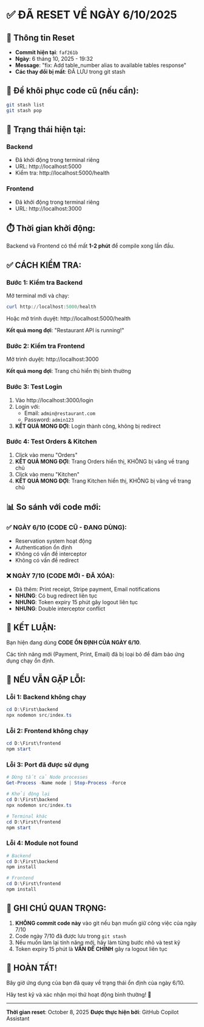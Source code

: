 # ✅ ĐÃ RESET VỀ NGÀY 6/10/2025

## 📅 Thông tin Reset

- **Commit hiện tại**: `faf261b` 
- **Ngày**: 6 tháng 10, 2025 - 19:32
- **Message**: "fix: Add table_number alias to available tables response"
- **Các thay đổi bị mất**: ĐÃ LƯU trong git stash

## 🔄 Để khôi phục code cũ (nếu cần):

```bash
git stash list
git stash pop
```

## 🚀 Trạng thái hiện tại:

### Backend
- Đã khởi động trong terminal riêng
- URL: http://localhost:5000
- Kiểm tra: http://localhost:5000/health

### Frontend  
- Đã khởi động trong terminal riêng
- URL: http://localhost:3000

## ⏱️ Thời gian khởi động:

Backend và Frontend có thể mất **1-2 phút** để compile xong lần đầu.

## ✅ CÁCH KIỂM TRA:

### Bước 1: Kiểm tra Backend
Mở terminal mới và chạy:
```powershell
curl http://localhost:5000/health
```

Hoặc mở trình duyệt: http://localhost:5000/health

**Kết quả mong đợi**: "Restaurant API is running!"

### Bước 2: Kiểm tra Frontend
Mở trình duyệt: http://localhost:3000

**Kết quả mong đợi**: Trang chủ hiển thị bình thường

### Bước 3: Test Login
1. Vào http://localhost:3000/login
2. Login với:
   - Email: `admin@restaurant.com`
   - Password: `admin123`
3. **KẾT QUẢ MONG ĐỢI**: Login thành công, không bị redirect

### Bước 4: Test Orders & Kitchen
1. Click vào menu "Orders"
2. **KẾT QUẢ MONG ĐỢI**: Trang Orders hiển thị, KHÔNG bị văng về trang chủ
3. Click vào menu "Kitchen"
4. **KẾT QUẢ MONG ĐỢI**: Trang Kitchen hiển thị, KHÔNG bị văng về trang chủ

## 📊 So sánh với code mới:

### ✅ NGÀY 6/10 (CODE CŨ - ĐANG DÙNG):
- Reservation system hoạt động
- Authentication ổn định
- Không có vấn đề interceptor
- Không có vấn đề redirect

### ❌ NGÀY 7/10 (CODE MỚI - ĐÃ XÓA):
- Đã thêm: Print receipt, Stripe payment, Email notifications
- **NHƯNG**: Có bug redirect liên tục
- **NHƯNG**: Token expiry 15 phút gây logout liên tục
- **NHƯNG**: Double interceptor conflict

## 🎯 KẾT LUẬN:

Bạn hiện đang dùng **CODE ỔN ĐỊNH CỦA NGÀY 6/10**.

Các tính năng mới (Payment, Print, Email) đã bị loại bỏ để đảm bảo ứng dụng chạy ổn định.

## 🔧 NẾU VẪN GẶP LỖI:

### Lỗi 1: Backend không chạy
```powershell
cd D:\First\backend
npx nodemon src/index.ts
```

### Lỗi 2: Frontend không chạy
```powershell
cd D:\First\frontend
npm start
```

### Lỗi 3: Port đã được sử dụng
```powershell
# Dừng tất cả Node processes
Get-Process -Name node | Stop-Process -Force

# Khởi động lại
cd D:\First\backend
npx nodemon src/index.ts

# Terminal khác
cd D:\First\frontend
npm start
```

### Lỗi 4: Module not found
```powershell
# Backend
cd D:\First\backend
npm install

# Frontend
cd D:\First\frontend
npm install
```

## 📝 GHI CHÚ QUAN TRỌNG:

1. **KHÔNG commit code này** vào git nếu bạn muốn giữ công việc của ngày 7/10
2. Code ngày 7/10 đã được lưu trong `git stash`
3. Nếu muốn làm lại tính năng mới, hãy làm từng bước nhỏ và test kỹ
4. Token expiry 15 phút là **VẤN ĐỀ CHÍNH** gây ra logout liên tục

## 🎉 HOÀN TẤT!

Bây giờ ứng dụng của bạn đã quay về trạng thái ổn định của ngày 6/10.

Hãy test kỹ và xác nhận mọi thứ hoạt động bình thường! 🚀

---

**Thời gian reset**: October 8, 2025
**Được thực hiện bởi**: GitHub Copilot Assistant
